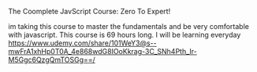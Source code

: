 The Coomplete JavScript Course: Zero To Expert!


im taking this course to master the fundamentals and be very comfortable with javascript. This course is 69 hours long. I will be learning everyday https://www.udemy.com/share/101WeY3@s--mwFrA1xhHp0T0A_4e868wdG8IOoKkrag-3C_SNh4Pth_Ir-M5Ggc6QzgQmTOSGg==/
